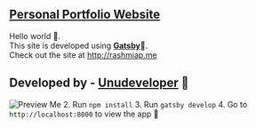 [**Personal Portfolio Website**](https://github.com/unudeveloper/personal-website-gatsby)
-
Hello world 👋. <br/>
This site is developed using [**Gatsby**](https://www.gatsbyjs.org/)🚀.<br/>
Check out the site at http://rashmiap.me

Developed by - [**Unudeveloper**](https://github.com/unudeveloper) 👑
-
![Preview Me](src/assets/images/rashmi.svg)
 2.  Run  `npm install`
 3.  Run  `gatsby develop`
 4.  Go to  `http://localhost:8000`  to view the app 🚀
